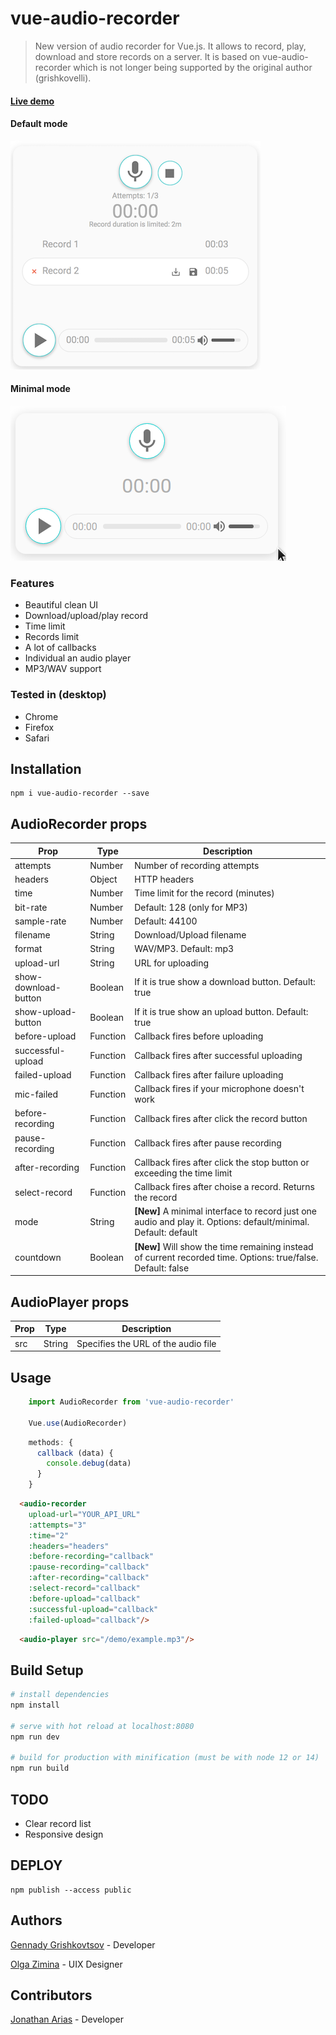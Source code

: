 # vue-audio-recorder

> New version of audio recorder for Vue.js. It allows to record, play, download and store records on a server. It is based on vue-audio-recorder which is not longer being supported by the original author (grishkovelli).

#### [Live demo](https://jsfiddle.net/grishkovelli/rb1anxyj/)

#### Default mode
![](https://raw.githubusercontent.com/jonalxh/vue-audio-recorder/master/screenshot.png)


#### Minimal mode
![](https://raw.githubusercontent.com/jonalxh/vue-audio-recorder/master/minimal.png)

### Features

- Beautiful clean UI
- Download/upload/play record
- Time limit
- Records limit
- A lot of callbacks
- Individual an audio player
- MP3/WAV support

### Tested in (desktop)

- Chrome
- Firefox
- Safari

## Installation

```
npm i vue-audio-recorder --save
```

## AudioRecorder props

| Prop                  | Type     | Description                                                              |
| --------------------- | -------- | ------------------------------------------------------------------------ |
| attempts              | Number   | Number of recording attempts                                             |
| headers               | Object   | HTTP headers                                                             |
| time                  | Number   | Time limit for the record (minutes)                                      |
| bit-rate              | Number   | Default: 128 (only for MP3)                                              |
| sample-rate           | Number   | Default: 44100                                                           |
| filename              | String   | Download/Upload filename                                                 |
| format                | String   | WAV/MP3. Default: mp3                                                    |
| upload-url            | String   | URL for uploading                                                        |
| show-download-button  | Boolean  | If it is true show a download button. Default: true                      |
| show-upload-button    | Boolean  | If it is true show an upload button. Default: true                       |
| before-upload         | Function | Callback fires before uploading                                          |
| successful-upload     | Function | Callback fires after successful uploading                                |
| failed-upload         | Function | Callback fires after failure uploading                                   |
| mic-failed            | Function | Callback fires if your microphone doesn't work                           |
| before-recording      | Function | Callback fires after click the record button                             |
| pause-recording       | Function | Callback fires after pause recording                                     |
| after-recording       | Function | Callback fires after click the stop button or exceeding the time limit   |
| select-record         | Function | Callback fires after choise a record. Returns the record                 |
| mode                  | String   | **[New]** A minimal interface to record just one audio and play it. Options: default/minimal. Default: default                                        |
| countdown             | Boolean  | **[New]** Will show the time remaining instead of current recorded time. Options: true/false. Default: false                                          |


## AudioPlayer props
| Prop                  | Type     | Description                                                     |
| --------------------- | -------- | --------------------------------------------------------------- |
| src                   | String   | Specifies the URL of the audio file                             |

## Usage

```js
    import AudioRecorder from 'vue-audio-recorder'

    Vue.use(AudioRecorder)
```

```js
    methods: {
      callback (data) {
        console.debug(data)
      }
    }
```

```html
  <audio-recorder
    upload-url="YOUR_API_URL"
    :attempts="3"
    :time="2"
    :headers="headers"
    :before-recording="callback"
    :pause-recording="callback"
    :after-recording="callback"
    :select-record="callback"
    :before-upload="callback"
    :successful-upload="callback"
    :failed-upload="callback"/>
```

```html
  <audio-player src="/demo/example.mp3"/>
```

## Build Setup

``` bash
# install dependencies
npm install

# serve with hot reload at localhost:8080
npm run dev

# build for production with minification (must be with node 12 or 14)
npm run build
```

## TODO

- Clear record list
- Responsive design

## DEPLOY
```
npm publish --access public
```
## Authors

[Gennady Grishkovtsov](https://www.linkedin.com/in/grishkovtsov/) - Developer

[Olga Zimina](https://www.behance.net/zimin4ik) - UIX Designer

## Contributors

[Jonathan Arias](https://github.com/jonalxh) - Developer

